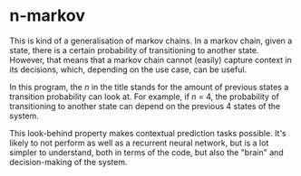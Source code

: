 # n-markov

This is kind of a generalisation of markov chains. In a markov chain, given a state, there is a certain probability of transitioning to another state. However, that means that a markov chain cannot (easily) capture context in its decisions, which, depending on the use case, can be useful.

In this program, the _n_ in the title stands for the amount of previous states a transition probability can look at. For example, if _n_ = 4, the probability of transitioning to another state can depend on the previous 4 states of the system.

This look-behind property makes contextual prediction tasks possible. It's likely to not perform as well as a recurrent neural network, but is a lot simpler to understand, both in terms of the code, but also the "brain" and decision-making of the system.
